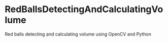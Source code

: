 # RedBallsDetectingAndCalculatingVolume
Red balls detecting and calculating volume using OpenCV and Python
